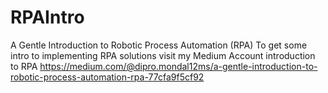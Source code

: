 # RPAIntro
A Gentle Introduction to Robotic Process Automation (RPA)
To get some intro to implementing RPA solutions visit my Medium Account introduction  to RPA 
https://medium.com/@dipro.mondal12ms/a-gentle-introduction-to-robotic-process-automation-rpa-77cfa9f5cf92

